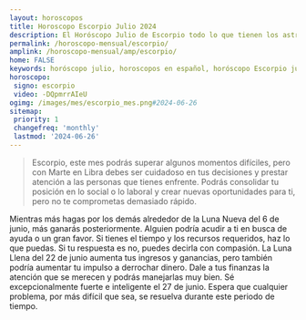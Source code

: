 ```yaml
---
layout: horoscopos
title: Horoscopo Escorpio Julio 2024
description: El Horóscopo Julio de Escorpio todo lo que tienen los astros preparados para este mes, amor, trabajo, familia. Todo sobre astrologia, tarot, predicciones. Horoscopo gratis en español, predicciones y astrología.
permalink: /horoscopo-mensual/escorpio/
amplink: /horoscopo-mensual/amp/escorpio/
home: FALSE
keywords: horóscopo julio, horoscopos en español, horóscopo Escorpio julio , horóscopo esperanza gracia, horoscop, horóscopos gratis, horoscopo Escorpio, Tarot, Astrologia, Zodíaco, Escorpio, horoscopo gratis, horoscopo del mes 
horoscopo:
 signo: escorpio
 video: -DQpmrrAIeU
ogimg: /images/mes/escorpio_mes.png#2024-06-26
sitemap:
 priority: 1
 changefreq: 'monthly'
 lastmod: '2024-06-26'
---
```



 > Escorpio, este mes podrás superar algunos momentos difíciles, pero con Marte en Libra debes ser cuidadoso en tus decisiones y prestar atención a las personas que tienes enfrente. Podrás consolidar tu posición en lo social o lo laboral y crear nuevas oportunidades para ti, pero no te comprometas demasiado rápido.



Mientras más hagas por los demás alrededor de la Luna Nueva del 6 de junio, más ganarás posteriormente. Alguien podría acudir a ti en busca de ayuda o un gran favor. Si tienes el tiempo y los recursos requeridos, haz lo que puedas. Si tu respuesta es no, puedes decirla con compasión. La Luna Llena del 22 de junio aumenta tus ingresos y ganancias, pero también podría aumentar tu impulso a derrochar dinero. Dale a tus finanzas la atención que se merecen y podrás manejarlas muy bien. Sé excepcionalmente fuerte e inteligente el 27 de junio. Espera que cualquier problema, por más difícil que sea, se resuelva durante este periodo de tiempo.